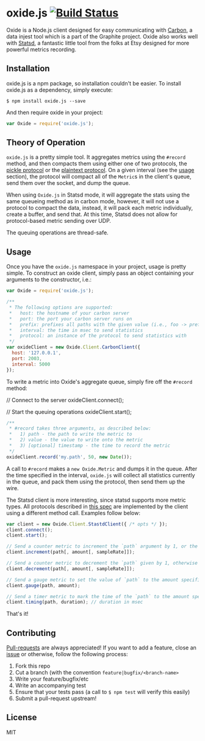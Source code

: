 # oxide.js [![Build Status](https://travis-ci.org/MCProHosting/oxide.svg)](https://travis-ci.org/MCProHosting/oxide)

Oxide is a Node.js client designed for easy communicating with [Carbon](https://github.com/graphite-project/carbon), a data injest tool which is a part of the Graphite project.  Oxide also works well with [Statsd](https://github.com/etsy/statsd), a fantastic little tool from the folks at Etsy designed for more powerful metrics recording.

## Installation

oxide.js is a npm package, so installation couldn't be easier.  To install oxide.js as a dependency, simply execute:

```shell
$ npm install oxide.js --save
```

And then require oxide in your project:

```js
var Oxide = require('oxide.js');
```

## Theory of Operation

`oxide.js` is a pretty simple tool.  It aggregates metrics using the `#record` method, and then compacts them using either one of two protocols, the [pickle protocol](http://graphite.readthedocs.org/en/latest/feeding-carbon.html#the-pickle-protocol) or the [plaintext protocol](http://graphite.readthedocs.org/en/latest/feeding-carbon.html#the-plaintext-protocol).  On a given interval (see the [usage](#usage) section), the protocol will compact all of the `Metric`s in the client's queue, send them over the socket, and dump the queue.

When using `Oxide.js` in Statsd mode, it will aggregate the stats using the same queueing method as in carbon mode, however, it will not use a protocol to compact the data, instead, it will pack each metric individually, create a buffer, and send that.  At this time, Statsd does not allow for protocol-based metric sending over UDP.

The queuing operations are thread-safe.

## Usage

Once you have the `oxide.js` namespace in your project, usage is pretty simple.  To construct an oxide client, simply pass an object containing your arguments to the constructor, i.e.:

```js
var Oxide = require('oxide.js');

/**
 * The following options are supported:
 *   host: the hostname of your carbon server
 *   port: the port your carbon server runs on
 *   prefix: prefixes all paths with the given value (i.e., foo -> prefix.foo)
 *   interval: the time in msec to send statistics
 *   protocol: an instance of the protocol to send statistics with
 */
var oxideClient = new Oxide.Client.CarbonClient({
  host: '127.0.0.1',
  port: 2003,
  interval: 5000
});
```

To write a metric into Oxide's aggregate queue, simply fire off the `#record` method:

// Connect to the server
oxideClient.connect();

// Start the queuing operations
oxideClient.start();

```js
/**
 * #record takes three arguments, as described below:
 *   1) path - the path to write the metric to
 *   2) value - the value to write onto the metric
 *   3) [optional] timestamp - the time to record the metric
 */
oxideClient.record('my.path', 50, new Date());
```

A call to `#record` makes a `new Oxide.Metric` and dumps it in the queue.  After the time specified in the interval, `oxide.js` will collect all statistics currently in the queue, and pack them using the protocol, then send them up the wire.

The Statsd client is more interesting, since statsd supports more metric types.  All protocols described in [this spec](https://github.com/b/statsd_spec) are implemented by the client using a different method call.  Examples follow below:

```js
var client = new Oxide.Client.StastdClient({ /* opts */ });
client.connect();
client.start();

// Send a counter metric to increment the `path` argument by 1, or the amount specified.
client.increment(path[, amount[, sampleRate]]);

// Send a counter metric to decrement the `path` given by 1, otherwise the amount specified.
client.decrement(path[, amount[, sampleRate]]);

// Send a gauge metric to set the value of `path` to the amount specified.
client.gauge(path, amount);

// Send a timer metric to mark the time of the `path` to the amount specified.
client.timing(path, duration); // duration in msec
```

That's it!

## Contributing

[Pull-requests](https://github.com/MCProHosting/oxide/pulls) are always appreciated!  If you want to add a feature, close an [issue](https://github.com/MCProHosting/oxide/issues) or otherwise, follow the following process:

1. Fork this repo
2. Cut a branch (with the convention `feature|bugfix/<branch-name>`
3. Write your feature/bugfix/etc
4. Write an accompanying test
5. Ensure that your tests pass (a call to `$ npm test` will verify this easily)
4. Submit a pull-request upstream!

## License

MIT
